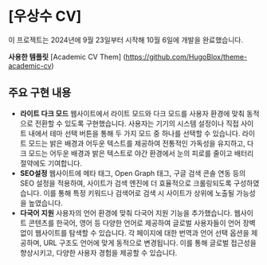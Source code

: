 # [우상수 CV]
이 프로젝트는 2024년에 9월 23일부터 시작해 10월 6일에 개발을 완료했습니다.

**사용한 템플릿**
[Academic CV Them]
(https://github.com/HugoBlox/theme-academic-cv)

## 주요 구현 내용

- **라이트 다크 모드**
웹사이트에서 라이트 모드와 다크 모드를 사용자 환경에 맞춰 동적으로 전환할 수 있도록 구현했습니다. 사용자는 기기의 시스템 설정이나 직접 사이트 내에서 테마 선택 버튼을 통해 두 가지 모드 중 하나를 선택할 수 있습니다. 라이트 모드는 밝은 배경과 어두운 텍스트를 제공하여 전통적인 가독성을 유지하고, 다크 모드는 어두운 배경과 밝은 텍스트로 야간 환경에서 눈의 피로를 줄이고 배터리 절약에도 기여합니다.
- **SEO설정** 
웹사이트에 메타 태그, Open Graph 태그, 구글 검색 콘솔 연동 등의 SEO 설정을 적용하여, 사이트가 검색 엔진에 더 효율적으로 크롤링되도록 구성하였습니다. 이를 통해 특정 키워드나 검색어로 검색 시 사이트가 상위에 노출될 가능성을 높였습니다.
- **다국어 지원**
사용자의 언어 환경에 맞춰 다국어 지원 기능을 추가했습니다. 웹사이트 콘텐츠를 한국어, 영어 등 다양한 언어로 제공하여 글로벌 사용자들이 언어 장벽 없이 웹사이트를 탐색할 수 있습니다. 각 페이지에 대한 번역과 언어 선택 옵션을 제공하며, URL 구조도 언어에 맞게 동적으로 변경됩니다. 이를 통해 글로벌 접근성을 향상시키고, 다양한 사용자 경험을 제공할 수 있습니다.




